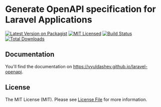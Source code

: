# Generate OpenAPI specification for Laravel Applications

[![Latest Version on Packagist](https://poser.pugx.org/vyuldashev/laravel-openapi/v/stable?format=flat-square)](https://packagist.org/packages/vyuldashev/laravel-openapi)
[![MIT Licensed](https://img.shields.io/badge/license-MIT-brightgreen.svg?style=flat-square)](LICENSE.md)
[![Build Status](https://img.shields.io/travis/vyuldashev/laravel-openapi/master.svg?style=flat-square)](https://travis-ci.org/vyuldashev/laravel-openapi)
[![Total Downloads](https://img.shields.io/packagist/dt/vyuldashev/laravel-openapi.svg?style=flat-square)](https://packagist.org/packages/vyuldashev/laravel-openapi)

## Documentation

You'll find the documentation on https://vyuldashev.github.io/laravel-openapi.

## License

The MIT License (MIT). Please see [License File](LICENSE.md) for more information.
